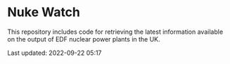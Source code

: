 # Nuke Watch

This repository includes code for retrieving the latest information available on the output of EDF nuclear power plants in the UK.

Last updated: 2022-09-22 05:17